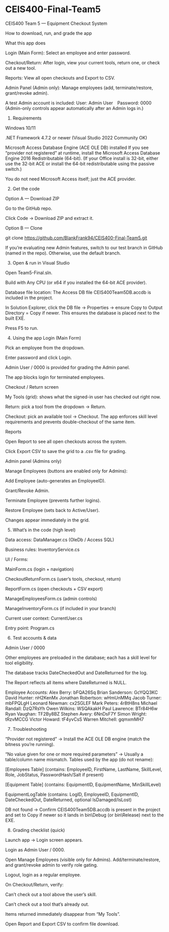 # CEIS400-Final-Team5
CEIS400 Team 5 — Equipment Checkout System

How to download, run, and grade the app

What this app does

Login (Main Form): Select an employee and enter password.

Checkout/Return: After login, view your current tools, return one, or check out a new tool.

Reports: View all open checkouts and Export to CSV.

Admin Panel (Admin only): Manage employees (add, terminate/restore, grant/revoke admin).

A test Admin account is included:
User: Admin User Password: 0000
(Admin-only controls appear automatically after an Admin logs in.)

1) Requirements

Windows 10/11

.NET Framework 4.7.2 or newer (Visual Studio 2022 Community OK)

Microsoft Access Database Engine (ACE OLE DB) installed
If you see “provider not registered” at runtime, install the Microsoft Access Database Engine 2016 Redistributable (64-bit).
(If your Office install is 32-bit, either use the 32-bit ACE or install the 64-bit redistributable using the passive switch.)

You do not need Microsoft Access itself; just the ACE provider.

2) Get the code

Option A — Download ZIP

Go to the GitHub repo.

Click Code → Download ZIP and extract it.

Option B — Clone

git clone https://github.com/BlankFrank94/CEIS400-Final-Team5.git


If you’re evaluating new Admin features, switch to our test branch in GitHub (named in the repo). Otherwise, use the default branch.

3) Open & run in Visual Studio

Open Team5-Final.sln.

Build with Any CPU (or x64 if you installed the 64-bit ACE provider).

Database file location: The Access DB file CEIS400Team5DB.accdb is included in the project.

In Solution Explorer, click the DB file → Properties → ensure
Copy to Output Directory = Copy if newer.
This ensures the database is placed next to the built EXE.

Press F5 to run.

4) Using the app
Login (Main Form)

Pick an employee from the dropdown.

Enter password and click Login.

Admin User / 0000 is provided for grading the Admin panel.

The app blocks login for terminated employees.

Checkout / Return screen

My Tools (grid): shows what the signed-in user has checked out right now.

Return: pick a tool from the dropdown → Return.

Checkout: pick an available tool → Checkout.
The app enforces skill level requirements and prevents double-checkout of the same item.

Reports

Open Report to see all open checkouts across the system.

Click Export CSV to save the grid to a .csv file for grading.

Admin panel (Admins only)

Manage Employees (buttons are enabled only for Admins):

Add Employee (auto-generates an EmployeeID).

Grant/Revoke Admin.

Terminate Employee (prevents further logins).

Restore Employee (sets back to Active/User).

Changes appear immediately in the grid.

5) What’s in the code (high level)

Data access: DataManager.cs (OleDb / Access SQL)

Business rules: InventoryService.cs

UI / Forms:

MainForm.cs (login + navigation)

CheckoutReturnForm.cs (user’s tools, checkout, return)

ReportForm.cs (open checkouts + CSV export)

ManageEmployeesForm.cs (admin controls)

ManageInventoryForm.cs (if included in your branch)

Current user context: CurrentUser.cs

Entry point: Program.cs

6) Test accounts & data

Admin User / 0000

Other employees are preloaded in the database; each has a skill level for tool eligibility.

The database tracks DateCheckedOut and DateReturned for the log.

The Report reflects all items where DateReturned is NULL.

Employee Accounts: 
Alex Berry: bFQA26Sq
Brian Sanderson: GcYQQ3KC
David Hunter: nH2KenMx
Jonathan Robertson: wHmUnMMq
Jacob Turner: mbFPQLgH
Leonard Newman: cx2SGLEF
Mark Peters: 4r8tH8ns
Michael Randall: DzQ7RsYh
Owen Wilkins: WSQAkakH
Paul Lawrence: BTr84H6w
Ryan Vaughan: TF2By8BZ
Stephen Avery: 6NnDsF7Y
Simon Wright: tRzvMCCG
Victor Howard: tF4yvCsS
Warren Mitchell: gqmxmMH7

7) Troubleshooting

“Provider not registered” → Install the ACE OLE DB engine (match the bitness you’re running).

“No value given for one or more required parameters” → Usually a table/column name mismatch.
Tables used by the app (do not rename):

[Employees Table] (contains: EmployeeID, FirstName, LastName, SkillLevel, Role, JobStatus, PasswordHash/Salt if present)

[Equipment Table] (contains: EquipmentID, EquipmentName, MinSkillLevel)

EquipmentLogTable (contains: LogID, EmployeeID, EquipmentID, DateCheckedOut, DateReturned, optional IsDamaged/IsLost)

DB not found → Confirm CEIS400Team5DB.accdb is present in the project and set to Copy if newer so it lands in bin\Debug (or bin\Release) next to the EXE.

8) Grading checklist (quick)

Launch app → Login screen appears.

Login as Admin User / 0000.

Open Manage Employees (visible only for Admins).
Add/terminate/restore, and grant/revoke admin to verify role gating.

Logout, login as a regular employee.

On Checkout/Return, verify:

Can’t check out a tool above the user’s skill.

Can’t check out a tool that’s already out.

Items returned immediately disappear from “My Tools”.

Open Report and Export CSV to confirm file download.
